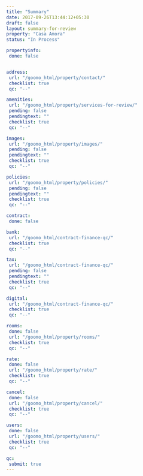 ```yaml
---
title: "Summary"
date: 2017-09-26T13:44:12+05:30
draft: false
layout: summary-for-review
property: "Casa Amora"
status: "In Process"

propertyinfo:
 done: false


address:
 url: "/goomo_html/property/contact/"
 checklist: true
 qc: "--"

amenities:
 url: "/goomo_html/property/services-for-review/"
 pending: false
 pendingtext: ""
 checklist: true
 qc: "--"

images:
 url: "/goomo_html/property/images/"
 pending: false
 pendingtext: ""
 checklist: true
 qc: "--"

policies:
 url: "/goomo_html/property/policies/"
 pending: false
 pendingtext: ""
 checklist: true
 qc: "--"

contract:
 done: false

bank:
 url: "/goomo_html/contract-finance-qc/"
 checklist: true
 qc: "--"

tax:
 url: "/goomo_html/contract-finance-qc/"
 pending: false
 pendingtext: ""
 checklist: true
 qc: "--"

digital:
 url: "/goomo_html/contract-finance-qc/"
 checklist: true
 qc: "--"

rooms:
 done: false
 url: "/goomo_html/property/rooms/"
 checklist: true
 qc: "--"

rate:
 done: false
 url: "/goomo_html/property/rate/"
 checklist: true
 qc: "--"

cancel:
 done: false
 url: "/goomo_html/property/cancel/"
 checklist: true
 qc: "--"

users:
 done: false
 url: "/goomo_html/property/users/"
 checklist: true
 qc: "--"

qc:
 submit: true
---
```



